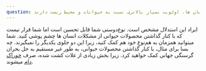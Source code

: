```yaml
---
question: مسائل حقوق بشریِ انسان ها، اولویت بسیار بالاتری نسبت به حیوانات و محیط زیست دارند
---
```

ایراد این استدلال مشخص است. نوع‌دوستی شما قابل تحسین است اما شما قرار نیست که با کنار گذاشتن محصولات حیوانی از مشکلات انسان ها چشم پوشی کنید. شما میتوانید همزمان به هم‌نوع خود هم کمک کنید، زیرا این دو جلوی یکدیگر را نمیگیرند.
چه بسا برای مثال، با کنار گذاشتن محصولات حیوانی، به طور غیر مستقیم به حل بحران گرسنگی جهانی کمک خواهید کرد. زیرا بخش زیادی از غلات کشت شده، صرف [خوراک دام] میشوند.

[خوراک دام]: https://bitesizevegan.org/can-veganism-solve-world-hunger

